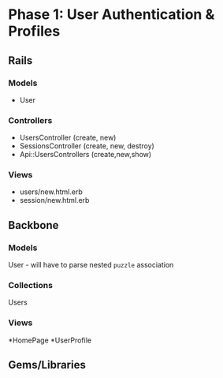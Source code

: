 # Phase 1: User Authentication & Profiles

## Rails
### Models
* User

### Controllers
* UsersController (create, new)
* SessionsController (create, new, destroy)
* Api::UsersControllers (create,new,show)

### Views
* users/new.html.erb
* session/new.html.erb

## Backbone
### Models
User - will have to parse nested `puzzle` association

### Collections
Users

### Views
*HomePage
*UserProfile

## Gems/Libraries
